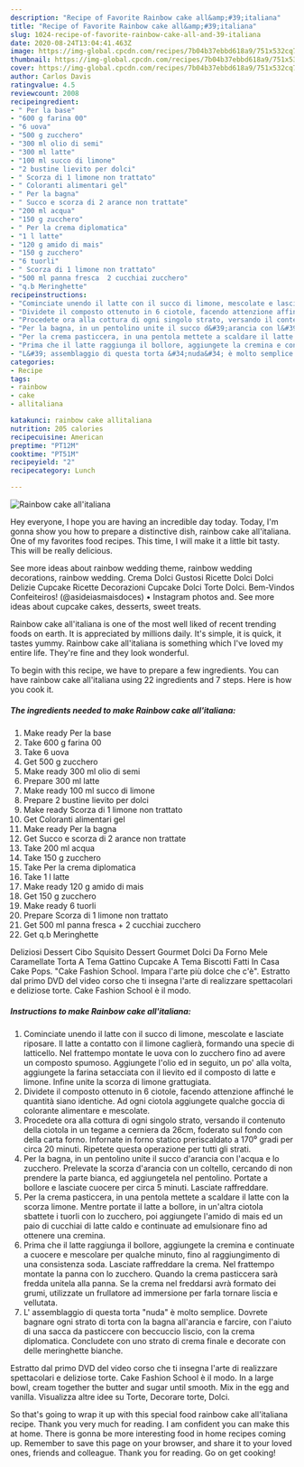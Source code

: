 ```yaml
---
description: "Recipe of Favorite Rainbow cake all&amp;#39;italiana"
title: "Recipe of Favorite Rainbow cake all&amp;#39;italiana"
slug: 1024-recipe-of-favorite-rainbow-cake-all-and-39-italiana
date: 2020-08-24T13:04:41.463Z
image: https://img-global.cpcdn.com/recipes/7b04b37ebbd618a9/751x532cq70/rainbow-cake-allitaliana-recipe-main-photo.jpg
thumbnail: https://img-global.cpcdn.com/recipes/7b04b37ebbd618a9/751x532cq70/rainbow-cake-allitaliana-recipe-main-photo.jpg
cover: https://img-global.cpcdn.com/recipes/7b04b37ebbd618a9/751x532cq70/rainbow-cake-allitaliana-recipe-main-photo.jpg
author: Carlos Davis
ratingvalue: 4.5
reviewcount: 2008
recipeingredient:
- " Per la base"
- "600 g farina 00"
- "6 uova"
- "500 g zucchero"
- "300 ml olio di semi"
- "300 ml latte"
- "100 ml succo di limone"
- "2 bustine lievito per dolci"
- " Scorza di 1 limone non trattato"
- " Coloranti alimentari gel"
- " Per la bagna"
- " Succo e scorza di 2 arance non trattate"
- "200 ml acqua"
- "150 g zucchero"
- " Per la crema diplomatica"
- "1 l latte"
- "120 g amido di mais"
- "150 g zucchero"
- "6 tuorli"
- " Scorza di 1 limone non trattato"
- "500 ml panna fresca  2 cucchiai zucchero"
- "q.b Meringhette"
recipeinstructions:
- "Cominciate unendo il latte con il succo di limone, mescolate e lasciate riposare. Il latte a contatto con il limone caglierà, formando una specie di latticello. Nel frattempo montate le uova con lo zucchero fino ad avere un composto spumoso. Aggiungete l&#39;olio ed in seguito, un po&#39; alla volta, aggiungete la farina setacciata con il lievito ed il composto di latte e limone. Infine unite la scorza di limone grattugiata."
- "Dividete il composto ottenuto in 6 ciotole, facendo attenzione affinché le quantità siano identiche. Ad ogni ciotola aggiungete qualche goccia di colorante alimentare e mescolate."
- "Procedete ora alla cottura di ogni singolo strato, versando il contenuto della ciotola in un tegame a cerniera da 26cm, foderato sul fondo con della carta forno. Infornate in forno statico preriscaldato a 170⁰ gradi per circa 20 minuti. Ripetete questa operazione per tutti gli strati."
- "Per la bagna, in un pentolino unite il succo d&#39;arancia con l&#39;acqua e lo zucchero. Prelevate la scorza d&#39;arancia con un coltello, cercando di non prendere la parte bianca, ed aggiungetela nel pentolino. Portate a bollore e lasciate cuocere per circa 5 minuti. Lasciate raffreddare."
- "Per la crema pasticcera, in una pentola mettete a scaldare il latte con la scorza limone. Mentre portate il latte a bollore, in un&#39;altra ciotola sbattete i tuorli con lo zucchero, poi aggiungete l&#39;amido di mais ed un paio di cucchiai di latte caldo e continuate ad emulsionare fino ad ottenere una cremina."
- "Prima che il latte raggiunga il bollore, aggiungete la cremina e continuate a cuocere e mescolare per qualche minuto, fino al raggiungimento di una consistenza soda. Lasciate raffreddare la crema. Nel frattempo montate la panna con lo zucchero. Quando la crema pasticcera sarà fredda unitela alla panna. Se la crema nel freddarsi avrà formato dei grumi, utilizzate un frullatore ad immersione per farla tornare liscia e vellutata."
- "L&#39; assemblaggio di questa torta &#34;nuda&#34; è molto semplice. Dovrete bagnare ogni strato di torta con la bagna all&#39;arancia e farcire, con l&#39;aiuto di una sacca da pasticcere con beccuccio liscio, con la crema diplomatica. Concludete con uno strato di crema finale e decorate con delle meringhette bianche."
categories:
- Recipe
tags:
- rainbow
- cake
- allitaliana

katakunci: rainbow cake allitaliana 
nutrition: 205 calories
recipecuisine: American
preptime: "PT12M"
cooktime: "PT51M"
recipeyield: "2"
recipecategory: Lunch

---
```



![Rainbow cake all&#39;italiana](https://img-global.cpcdn.com/recipes/7b04b37ebbd618a9/751x532cq70/rainbow-cake-allitaliana-recipe-main-photo.jpg)

Hey everyone, I hope you are having an incredible day today. Today, I'm gonna show you how to prepare a distinctive dish, rainbow cake all&#39;italiana. One of my favorites food recipes. This time, I will make it a little bit tasty. This will be really delicious.

See more ideas about rainbow wedding theme, rainbow wedding decorations, rainbow wedding. Crema Dolci Gustosi Ricette Dolci Dolci Delizie Cupcake Ricette Decorazioni Cupcake Dolci Torte Dolci. Bem-Vindos Confeiteiros! (@asideiasmaisdoces) • Instagram photos and. See more ideas about cupcake cakes, desserts, sweet treats.

Rainbow cake all&#39;italiana is one of the most well liked of recent trending foods on earth. It is appreciated by millions daily. It's simple, it is quick, it tastes yummy. Rainbow cake all&#39;italiana is something which I've loved my entire life. They're fine and they look wonderful.


To begin with this recipe, we have to prepare a few ingredients. You can have rainbow cake all&#39;italiana using 22 ingredients and 7 steps. Here is how you cook it.

<!--inarticleads1-->

##### The ingredients needed to make Rainbow cake all&#39;italiana:

1. Make ready  Per la base
1. Take 600 g farina 00
1. Take 6 uova
1. Get 500 g zucchero
1. Make ready 300 ml olio di semi
1. Prepare 300 ml latte
1. Make ready 100 ml succo di limone
1. Prepare 2 bustine lievito per dolci
1. Make ready  Scorza di 1 limone non trattato
1. Get  Coloranti alimentari gel
1. Make ready  Per la bagna
1. Get  Succo e scorza di 2 arance non trattate
1. Take 200 ml acqua
1. Take 150 g zucchero
1. Take  Per la crema diplomatica
1. Take 1 l latte
1. Make ready 120 g amido di mais
1. Get 150 g zucchero
1. Make ready 6 tuorli
1. Prepare  Scorza di 1 limone non trattato
1. Get 500 ml panna fresca + 2 cucchiai zucchero
1. Get q.b Meringhette


Deliziosi Dessert Cibo Squisito Dessert Gourmet Dolci Da Forno Mele Caramellate Torta A Tema Gattino Cupcake A Tema Biscotti Fatti In Casa Cake Pops. &#34;Cake Fashion School. Impara l&#39;arte più dolce che c&#39;è&#34;. Estratto dal primo DVD del video corso che ti insegna l&#39;arte di realizzare spettacolari e deliziose torte. Cake Fashion School è il modo. 

<!--inarticleads2-->

##### Instructions to make Rainbow cake all&#39;italiana:

1. Cominciate unendo il latte con il succo di limone, mescolate e lasciate riposare. Il latte a contatto con il limone caglierà, formando una specie di latticello. Nel frattempo montate le uova con lo zucchero fino ad avere un composto spumoso. Aggiungete l&#39;olio ed in seguito, un po&#39; alla volta, aggiungete la farina setacciata con il lievito ed il composto di latte e limone. Infine unite la scorza di limone grattugiata.
1. Dividete il composto ottenuto in 6 ciotole, facendo attenzione affinché le quantità siano identiche. Ad ogni ciotola aggiungete qualche goccia di colorante alimentare e mescolate.
1. Procedete ora alla cottura di ogni singolo strato, versando il contenuto della ciotola in un tegame a cerniera da 26cm, foderato sul fondo con della carta forno. Infornate in forno statico preriscaldato a 170⁰ gradi per circa 20 minuti. Ripetete questa operazione per tutti gli strati.
1. Per la bagna, in un pentolino unite il succo d&#39;arancia con l&#39;acqua e lo zucchero. Prelevate la scorza d&#39;arancia con un coltello, cercando di non prendere la parte bianca, ed aggiungetela nel pentolino. Portate a bollore e lasciate cuocere per circa 5 minuti. Lasciate raffreddare.
1. Per la crema pasticcera, in una pentola mettete a scaldare il latte con la scorza limone. Mentre portate il latte a bollore, in un&#39;altra ciotola sbattete i tuorli con lo zucchero, poi aggiungete l&#39;amido di mais ed un paio di cucchiai di latte caldo e continuate ad emulsionare fino ad ottenere una cremina.
1. Prima che il latte raggiunga il bollore, aggiungete la cremina e continuate a cuocere e mescolare per qualche minuto, fino al raggiungimento di una consistenza soda. Lasciate raffreddare la crema. Nel frattempo montate la panna con lo zucchero. Quando la crema pasticcera sarà fredda unitela alla panna. Se la crema nel freddarsi avrà formato dei grumi, utilizzate un frullatore ad immersione per farla tornare liscia e vellutata.
1. L&#39; assemblaggio di questa torta &#34;nuda&#34; è molto semplice. Dovrete bagnare ogni strato di torta con la bagna all&#39;arancia e farcire, con l&#39;aiuto di una sacca da pasticcere con beccuccio liscio, con la crema diplomatica. Concludete con uno strato di crema finale e decorate con delle meringhette bianche.


Estratto dal primo DVD del video corso che ti insegna l&#39;arte di realizzare spettacolari e deliziose torte. Cake Fashion School è il modo. In a large bowl, cream together the butter and sugar until smooth. Mix in the egg and vanilla. Visualizza altre idee su Torte, Decorare torte, Dolci. 

So that's going to wrap it up with this special food rainbow cake all&#39;italiana recipe. Thank you very much for reading. I am confident you can make this at home. There is gonna be more interesting food in home recipes coming up. Remember to save this page on your browser, and share it to your loved ones, friends and colleague. Thank you for reading. Go on get cooking!
